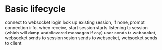 # Basic lifecycle

connect to websocket
login
look up existing session, if none, prompt connection info. when receive, start session
starts listening to session (which will dump undelievered messages if any)
user sends to websocket, websocket sends to session
sesion sends to websocket, websocket sends to client